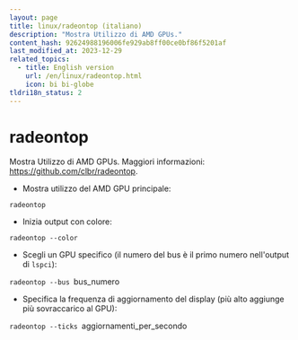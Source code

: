 ```yaml
---
layout: page
title: linux/radeontop (italiano)
description: "Mostra Utilizzo di AMD GPUs."
content_hash: 92624988196006fe929ab8ff00ce0bf86f5201af
last_modified_at: 2023-12-29
related_topics:
  - title: English version
    url: /en/linux/radeontop.html
    icon: bi bi-globe
tldri18n_status: 2
---
```

# radeontop

Mostra Utilizzo di AMD GPUs.
Maggiori informazioni: <https://github.com/clbr/radeontop>.

- Mostra utilizzo del AMD GPU principale:

`radeontop`

- Inizia output con colore:

`radeontop --color`

- Scegli un GPU specifico (il numero del bus è il primo numero nell'output di `lspci`):

`radeontop --bus `<span class="tldr-var badge badge-pill bg-dark-lm bg-white-dm text-white-lm text-dark-dm font-weight-bold">bus_numero</span>

- Specifica la frequenza di aggiornamento del display (più alto aggiunge più sovraccarico al GPU):

`radeontop --ticks `<span class="tldr-var badge badge-pill bg-dark-lm bg-white-dm text-white-lm text-dark-dm font-weight-bold">aggiornamenti_per_secondo</span>
